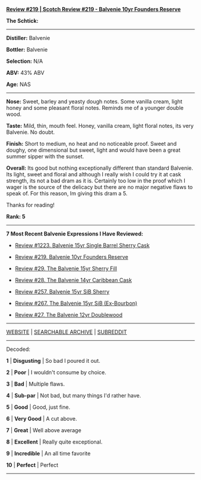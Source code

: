 
[**Review #219 | Scotch Review #219 - Balvenie 10yr Founders Reserve**]( https://t8ke.review/review-219-the-balvenie-10yr-founders-reserve/)

**The Schtick:** 

-----

**Distiller:** Balvenie

**Bottler:** Balvenie

**Selection:** N/A

**ABV:**  43% ABV

**Age:** NAS 

-----

**Nose:**  Sweet, barley and yeasty dough notes. Some vanilla cream, light honey and some pleasant floral notes. Reminds me of a younger double wood.

**Taste:** Mild, thin, mouth feel. Honey, vanilla cream, light floral notes, its very Balvenie. No doubt.

**Finish:** Short to medium, no heat and no noticeable proof. Sweet and doughy, one dimensional but sweet, light and would have been a great summer sipper with the sunset.

**Overall:** Its good but nothing exceptionally different than standard Balvenie. Its light, sweet and floral and although I really wish I could try it at cask strength, its not a bad dram as it is. Certainly too low in the proof which I wager is the source of the delicacy but there are no major negative flaws to speak of. For this reason, Im giving this dram a 5.

Thanks for reading!

**Rank: 5**

----- 

**7 Most Recent Balvenie Expressions I Have Reviewed:** 

- [Review #1223. Balvenie 15yr Single Barrel Sherry Cask]( https://t8ke.review/review-1223-balvenie-15yr-single-barrel-sherry-cask) 

- [Review #219. Balvenie 10yr Founders Reserve]( https://t8ke.review/review-219-the-balvenie-10yr-founders-reserve/) 

- [Review #29. The Balvenie 15yr Sherry Fill]( https://t8ke.review/review-29-the-balvenie-15yr-single-barrel-sherry-cask/) 

- [Review #28. The Balvenie 14yr Caribbean Cask]( https://t8ke.review/review-28-the-balvenie-14yr-caribbean-cask/) 

- [Review #257. Balvenie 15yr SiB Sherry]( https://t8ke.review/review-257-balvenie-15yr-sib-sherry/) 

- [Review #267. The Balvenie 15yr SiB (Ex-Bourbon)]( https://t8ke.review/review-267-balvenie-15yr-sib-bourbon-cask/) 

- [Review #27. The Balvenie 12yr Doublewood]( https://t8ke.review/review-27-the-balvenie-12yr-double-wood/) 

-----

[WEBSITE](https://t8ke.review) | [SEARCHABLE ARCHIVE](https://t8ke.review/review-archive/) | [SUBREDDIT](https://reddit.com/r/t8kereviews)

-----

Decoded:

**1** | **Disgusting** | So bad I poured it out.

**2** | **Poor** | I wouldn't consume by choice.

**3** | **Bad** | Multiple flaws.

**4** | **Sub-par** | Not bad, but many things I'd rather have.

**5** | **Good** | Good, just fine.

**6** | **Very Good** | A cut above.

**7** | **Great** | Well above average

**8** | **Excellent** | Really quite exceptional.

**9** | **Incredible** | An all time favorite

**10** | **Perfect** | Perfect

----

